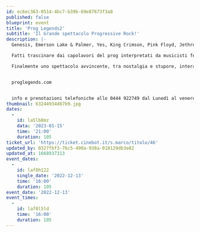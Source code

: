 ```yaml
---
id: ec6ec363-0514-4bc7-b39b-69e87673f3a8
published: false
blueprint: event
title: 'Prog Legends2'
subtitle: 'Il Grande spettacolo Progressive Rock!'
description: |-
  Genesis, Emerson Lake & Palmer, Yes, King Crimson, Pink Floyd, Jethro Tull, Rush, PFM e molto ancora in questo grande spettacolo in onore alle leggende del Progressive Rock!

  Fatti trascinare dai capolavori del prog interpretati da musicisti fenomenali in un omaggio alla musica e ai grandi spettacoli delle più storiche band Prog in tutta la loro teatralità e genialità.

  Finalmente uno spettacolo avvincente, tra nostalgia e stupore, interamente dedicato al Prog Rock degli anni 70 e 80! 


  proglegends.com


  info e prenotazioni telefoniche allo 0444 922749 dal Lunedì al venerdì dalle 10 alle 12 e dalle 15 alle 18
thumbnail: 63244934d87b9.jpg
dates:
  -
    id: la5lb8mz
    data: '2023-01-15'
    time: '21:00'
    duration: 105
ticket_url: 'https://ticket.cinebot.it/s.marco/titolo/46'
updated_by: 0327fbf3-76c5-490a-938a-010129db3e82
updated_at: 1668937313
event_dates:
  -
    id: laf8h122
    single_date: '2022-12-13'
    time: '16:00'
    duration: 105
event_date: '2022-12-13'
event_times:
  -
    id: laf8l5ld
    time: '16:00'
    duration: 105
---
```

